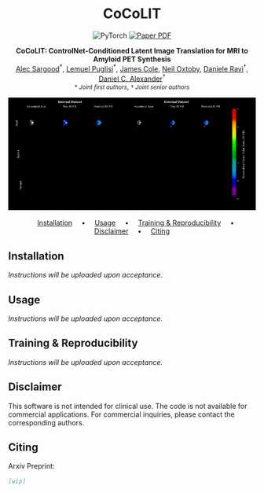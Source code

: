 <div align="center">

# CoCoLIT

<a><img src='https://img.shields.io/badge/PyTorch-%23EE4C2C.svg?style=for-the-badge&logo=PyTorch&logoColor=white' alt='PyTorch'></a>
<a href="[https://link-to-your-paper.pdf](https://www.arxiv.org/abs/2508.01292)"><img src='https://img.shields.io/badge/Paper-PDF-green?style=for-the-badge&logo=adobeacrobatreader&logoWidth=20&logoColor=white&labelColor=66cc00&color=94DD15' alt='Paper PDF'></a>
<p>
<strong>CoCoLIT: ControlNet-Conditioned Latent Image Translation for MRI to Amyloid PET Synthesis</strong><br>
<a href="https://scholar.google.com/citations?user=9kuYeWcAAAAJ&hl=it&oi=ao">Alec Sargood</a><sup>*</sup>, 
<a href="https://lemuelpuglisi.github.io/">Lemuel Puglisi</a><sup>*</sup>, 
<a href="https://profiles.ucl.ac.uk/32379-james-cole">James Cole</a>, 
<a href="https://neiloxtoby.com/science/">Neil Oxtoby</a>, 
<a href="https://daniravi.wixsite.com/researchblog">Daniele Ravì</a><sup>†</sup>, 
<a href="https://profiles.ucl.ac.uk/3589-daniel-alexander">Daniel C. Alexander</a><sup>†</sup><br>
<small>* <i>Joint first authors</i></small>,
<small>† <i>Joint senior authors</i></small>
</p>


</div>

![](docs/assets/preview.gif)

<div align="center">
  <a href="#installation" style="margin: 0 15px;">Installation</a> •
  <a href="#usage" style="margin: 0 15px;">Usage</a> •
  <a href="#training--reproducibility" style="margin: 0 15px;">Training & Reproducibility</a> •
  <a href="#disclaimer" style="margin: 0 15px;">Disclaimer</a> •
  <a href="#citing" style="margin: 0 15px;">Citing</a>
</div>

## Installation

*Instructions will be uploaded upon acceptance.*

## Usage

*Instructions will be uploaded upon acceptance.*

## Training & Reproducibility

*Instructions will be uploaded upon acceptance.*

## Disclaimer

This software is not intended for clinical use. The code is not available for commercial applications. For commercial inquiries, please contact the corresponding authors.

## Citing

Arxiv Preprint:

```bib
[wip]
```
